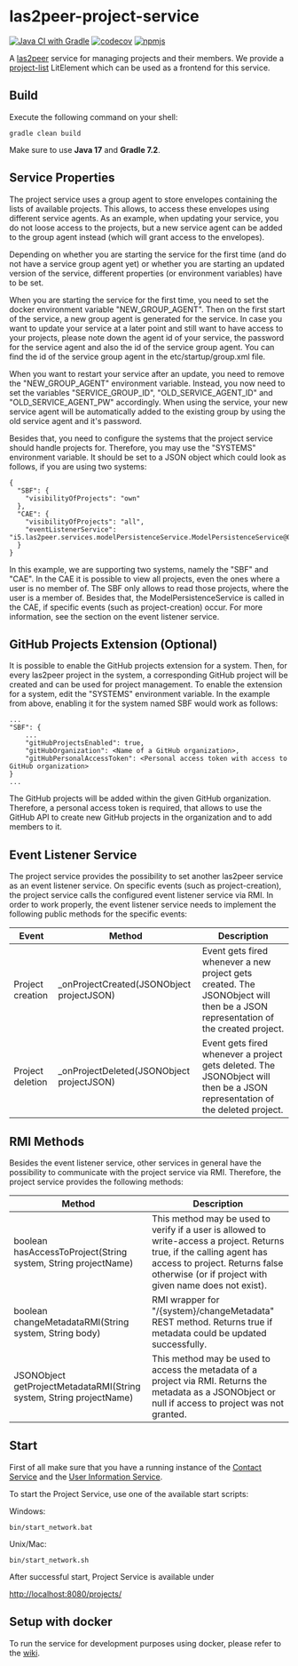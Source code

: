 # las2peer-project-service

[![Java CI with Gradle](https://github.com/rwth-acis/las2peer-project-service/actions/workflows/gradle.yml/badge.svg?branch=main)](https://github.com/rwth-acis/las2peer-project-service/actions/workflows/gradle.yml)
[![codecov](https://codecov.io/gh/rwth-acis/las2peer-project-service/branch/main/graph/badge.svg)](https://codecov.io/gh/rwth-acis/las2peer-project-service)
[![npmjs](https://img.shields.io/npm/v/@rwth-acis/las2peer-project-service-frontend?color=success)](https://www.npmjs.com/package/@rwth-acis/las2peer-project-service-frontend)

A [las2peer](https://github.com/rwth-acis/las2peer) service for managing projects and their members. We provide a [project-list](/frontend) LitElement which can be used as a frontend for this service.

Build
--------
Execute the following command on your shell:
```shell
gradle clean build 
```
Make sure to use **Java 17** and **Gradle 7.2**.

Service Properties
--------
The project service uses a group agent to store envelopes containing the lists of available projects.
This allows, to access these envelopes using different service agents.
As an example, when updating your service, you do not loose access to the projects, but a new service agent can be added to the group agent instead (which will grant access to the envelopes).

Depending on whether you are starting the service for the first time (and do not have a service group agent yet) or whether you are starting an updated version of the service, different properties (or environment variables) have to be set.

When you are starting the service for the first time, you need to set the docker environment variable "NEW_GROUP_AGENT". Then on the first start of the service, a new group agent is generated for the service. In case you want to update your service at a later point and still want to have access to your projects, please note down the agent id of your service, the password for the service agent and also the id of the service group agent.
You can find the id of the service group agent in the etc/startup/group.xml file.

When you want to restart your service after an update, you need to remove the "NEW_GROUP_AGENT" environment variable.
Instead, you now need to set the variables "SERVICE_GROUP_ID", "OLD_SERVICE_AGENT_ID" and "OLD_SERVICE_AGENT_PW" accordingly.
When using the service, your new service agent will be automatically added to the existing group by using the old service agent and it's password.

Besides that, you need to configure the systems that the project service should handle projects for.
Therefore, you may use the "SYSTEMS" environment variable.
It should be set to a JSON object which could look as follows, if you are using two systems:
```
{
  "SBF": {
    "visibilityOfProjects": "own"
  },
  "CAE": {
    "visibilityOfProjects": "all",
    "eventListenerService": "i5.las2peer.services.modelPersistenceService.ModelPersistenceService@0.1"
  }
}
```
In this example, we are supporting two systems, namely the "SBF" and "CAE".
In the CAE it is possible to view all projects, even the ones where a user is no member of.
The SBF only allows to read those projects, where the user is a member of.
Besides that, the ModelPersistenceService is called in the CAE, if specific events (such as project-creation) occur. For more information, see the section on the event listener service.

GitHub Projects Extension (Optional)
------------------------------------
It is possible to enable the GitHub projects extension for a system.
Then, for every las2peer project in the system, a corresponding GitHub project will be created and can be used for project management.
To enable the extension for a system, edit the "SYSTEMS" environment variable.
In the example from above, enabling it for the system named SBF would work as follows:
```
...
"SBF": {
    ...
    "gitHubProjectsEnabled": true,
    "gitHubOrganization": <Name of a GitHub organization>,
    "gitHubPersonalAccessToken": <Personal access token with access to GitHub organization>
}
...
```
The GitHub projects will be added within the given GitHub organization.
Therefore, a personal access token is required, that allows to use the GitHub API to create new GitHub projects in the organization and to add members to it.

Event Listener Service
--------
The project service provides the possibility to set another las2peer service as an event listener service.
On specific events (such as project-creation), the project service calls the configured event listener service via RMI.
In order to work properly, the event listener service needs to implement the following public methods for the specific events:

| Event             | Method                                    | Description |
|-------------------|-------------------------------------------|----|
| Project creation  | _onProjectCreated(JSONObject projectJSON) | Event gets fired whenever a new project gets created. The JSONObject will then be a JSON representation of the created project. |
| Project deletion  | _onProjectDeleted(JSONObject projectJSON) | Event gets fired whenever a project gets deleted. The JSONObject will then be a JSON representation of the deleted project. |

RMI Methods
--------
Besides the event listener service, other services in general have the possibility to communicate with the project service via RMI.
Therefore, the project service provides the following methods:

| Method                                         | Description |
|------------------------------------------------|-------------|
| boolean hasAccessToProject(String system, String projectName) | This method may be used to verify if a user is allowed to write-access a project. Returns true, if the calling agent has access to project. Returns false otherwise (or if project with given name does not exist). |
| boolean changeMetadataRMI(String system, String body) | RMI wrapper for "/{system}/changeMetadata" REST method. Returns true if metadata could be updated successfully. |
| JSONObject getProjectMetadataRMI(String system, String projectName) | This method may be used to access the metadata of a project via RMI. Returns the metadata as a JSONObject or null if access to project was not granted. |

Start
--------

First of all make sure that you have a running instance of the [Contact Service](https://github.com/rwth-acis/las2peer-contact-service) and the [User Information Service](https://github.com/rwth-acis/las2peer-user-information-service).

To start the Project Service, use one of the available start scripts:

Windows:

```shell
bin/start_network.bat
```

Unix/Mac:
```shell
bin/start_network.sh
```

After successful start, Project Service is available under

[http://localhost:8080/projects/](http://localhost:8080/projects/)

Setup with docker
------------------
To run the service for development purposes using docker, please refer to the [wiki](https://github.com/rwth-acis/las2peer-project-service/wiki/Local-development-instance-setup).
